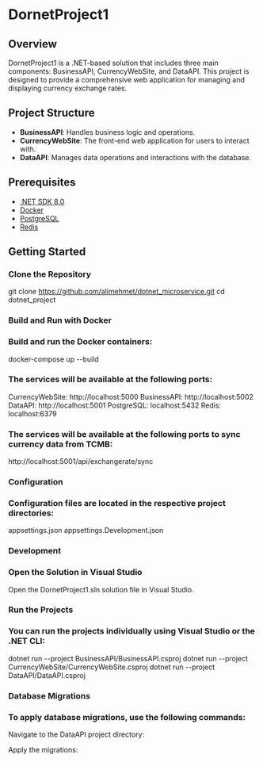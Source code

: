 # DornetProject1

## Overview

DornetProject1 is a .NET-based solution that includes three main components: BusinessAPI, CurrencyWebSite, and DataAPI. This project is designed to provide a comprehensive web application for managing and displaying currency exchange rates.

## Project Structure

- **BusinessAPI**: Handles business logic and operations.
- **CurrencyWebSite**: The front-end web application for users to interact with.
- **DataAPI**: Manages data operations and interactions with the database.

## Prerequisites

- [.NET SDK 8.0](https://dotnet.microsoft.com/download/dotnet/8.0)
- [Docker](https://www.docker.com/get-started)
- [PostgreSQL](https://www.postgresql.org/download/)
- [Redis](https://redis.io/download)

## Getting Started

### Clone the Repository

git clone https://github.com/alimehmet/dotnet_microservice.git
cd dotnet_project

### Build and Run with Docker
### Build and run the Docker containers:

docker-compose up --build

### The services will be available at the following ports:

CurrencyWebSite: http://localhost:5000
BusinessAPI: http://localhost:5002
DataAPI: http://localhost:5001
PostgreSQL: localhost:5432
Redis: localhost:6379

### The services will be available at the following ports to sync currency data from TCMB:

http://localhost:5001/api/exchangerate/sync

### Configuration
### Configuration files are located in the respective project directories:
appsettings.json
appsettings.Development.json

### Development
### Open the Solution in Visual Studio
Open the DornetProject1.sln solution file in Visual Studio.

### Run the Projects
### You can run the projects individually using Visual Studio or the .NET CLI:

dotnet run --project BusinessAPI/BusinessAPI.csproj
dotnet run --project CurrencyWebSite/CurrencyWebSite.csproj
dotnet run --project DataAPI/DataAPI.csproj

### Database Migrations
### To apply database migrations, use the following commands:

Navigate to the DataAPI project directory:

Apply the migrations:


